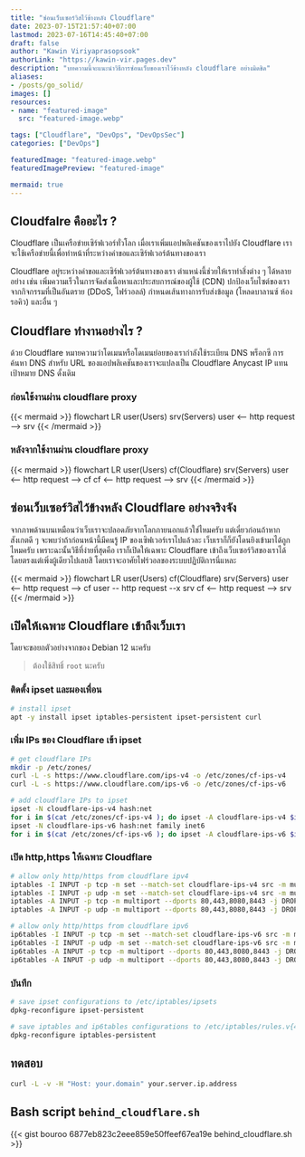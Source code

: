```yaml
---
title: "ซ่อนเว็บเซอร์วิสไว้ข้างหลัง Cloudflare"
date: 2023-07-15T21:57:40+07:00
lastmod: 2023-07-16T14:45:40+07:00
draft: false
author: "Kawin Viriyaprasopsook"
authorLink: "https://kawin-vir.pages.dev"
description: "บทความนี้จะแนะนำวิธีการซ่อนเว็บของเราไว้ข้างหลัง cloudflare อย่างมิดชิด"
aliases:
- /posts/go_solid/
images: []
resources:
- name: "featured-image"
  src: "featured-image.webp"

tags: ["Cloudflare", "DevOps", "DevOpsSec"]
categories: ["DevOps"]

featuredImage: "featured-image.webp"
featuredImagePreview: "featured-image"

mermaid: true
---
```


<!--more-->

## Cloudfalre คืออะไร ?

Cloudflare เป็นเครือข่ายเซิร์ฟเวอร์ทั่วโลก เมื่อเราเพิ่มแอปพลิเคชันของเราไปยัง Cloudflare เราจะใช้เครือข่ายนี้เพื่อทำหน้าที่ระหว่างคำขอและเซิร์ฟเวอร์ต้นทางของเรา

Cloudflare อยู่ระหว่างคำขอและเซิร์ฟเวอร์ต้นทางของเรา
ตำแหน่งนี้ช่วยให้เราทำสิ่งต่าง ๆ ได้หลายอย่าง เช่น เพิ่มความเร็วในการจัดส่งเนื้อหาและประสบการณ์ของผู้ใช้ (CDN) ปกป้องเว็บไซต์ของเราจากกิจกรรมที่เป็นอันตราย (DDoS, ไฟร์วอลล์) กำหนดเส้นทางการรับส่งข้อมูล (โหลดบาลานซ์ ห้องรอคิว) และอื่น ๆ

## Cloudflare ทำงานอย่างไร ?

ด้วย Cloudflare หมายความว่าโดเมนหรือโดเมนย่อยของเรากำลังใช้ระเบียน DNS พร็อกซี การค้นหา DNS สำหรับ URL ของแอปพลิเคชันของเราจะแปลงเป็น Cloudflare Anycast IP แทนเป้าหมาย DNS ดั้งเดิม

### ก่อนใช้งานผ่าน cloudflare proxy

{{< mermaid >}}
flowchart LR
  user(Users)
  srv(Servers)
    user <-- http request --> srv
{{< /mermaid >}}

### หลังจากใช้งานผ่าน cloudflare proxy

{{< mermaid >}}
flowchart LR
  user(Users)
  cf(Cloudflare)
  srv(Servers)
    user <-- http request --> cf
    cf <-- http request --> srv
{{< /mermaid >}}

## ซ่อนเว็บเซอร์วิสไว้ข้างหลัง Cloudflare อย่างจริงจัง

จากภาพด้านบนเหมือนว่าเว็บเราจะปลอดภัยจากโลกภายนอกแล้วใช่ไหมครับ แต่เดี๋ยวก่อนถ้าหากสังเกตดี ๆ จะพบว่าถ้าก่อนหน้านี้มีคนรู้ IP ของเซิฟเวอร์เราไปแล้วละ เว็บเราก็ก็ยังโดนยิงเข้ามาได้ถูกไหมครับ เพราะฉะนั้นวิธีที่ง่ายที่สุดคือ เราก็เปิดให้เฉพาะ Cloudflare เข้าถึงเว็บเซอร์วิสของเราได้โดยตรงแต่เพิ่งผู้เดียวไปเลยสิ โดยเราจะอาศัยไฟร์วอลของระบบปฏิบัติการนี่แหละ

{{< mermaid >}}
flowchart LR
  user(Users)
  cf(Cloudflare)
  srv(Servers)
    user <-- http request --> cf
    user -- http request --x srv
    cf <-- http request --> srv
{{< /mermaid >}}

## เปิดให้เฉพาะ Cloudflare เข้าถึงเว็บเรา

โดยจะขอยกตัวอย่างจากของ Debian 12 นะครับ
> ต้องใช้สิทธิ์ `root` นะครับ

### ติดตั้ง ipset และผองเพื่อน
```bash
# install ipset
apt -y install ipset iptables-persistent ipset-persistent curl
```

### เพิ่ม IPs ของ Cloudflare เข้า ipset
```bash
# get cloudflare IPs
mkdir -p /etc/zones/
curl -L -s https://www.cloudflare.com/ips-v4 -o /etc/zones/cf-ips-v4
curl -L -s https://www.cloudflare.com/ips-v6 -o /etc/zones/cf-ips-v6

# add cloudflare IPs to ipset
ipset -N cloudflare-ips-v4 hash:net
for i in $(cat /etc/zones/cf-ips-v4 ); do ipset -A cloudflare-ips-v4 $i; done
ipset -N cloudflare-ips-v6 hash:net family inet6
for i in $(cat /etc/zones/cf-ips-v6 ); do ipset -A cloudflare-ips-v6 $i; done
```

### เปิด http,https ให้เฉพาะ Cloudflare
```bash
# allow only http/https from cloudflare ipv4
iptables -I INPUT -p tcp -m set --match-set cloudflare-ips-v4 src -m multiport --dports 80,443,8080,8443 -j ACCEPT
iptables -I INPUT -p udp -m set --match-set cloudflare-ips-v4 src -m multiport --dports 80,443,8080,8443 -j ACCEPT
iptables -A INPUT -p tcp -m multiport --dports 80,443,8080,8443 -j DROP
iptables -A INPUT -p udp -m multiport --dports 80,443,8080,8443 -j DROP

# allow only http/https from cloudflare ipv6
ip6tables -I INPUT -p tcp -m set --match-set cloudflare-ips-v6 src -m multiport --dports 80,443,8080,8443 -j ACCEPT
ip6tables -I INPUT -p udp -m set --match-set cloudflare-ips-v6 src -m multiport --dports 80,443,8080,8443 -j ACCEPT
ip6tables -A INPUT -p tcp -m multiport --dports 80,443,8080,8443 -j DROP
ip6tables -A INPUT -p udp -m multiport --dports 80,443,8080,8443 -j DROP
```

### บันทึก
```bash
# save ipset configurations to /etc/iptables/ipsets
dpkg-reconfigure ipset-persistent

# save iptables and ip6tables configurations to /etc/iptables/rules.v{4|6}
dpkg-reconfigure iptables-persistent
```

## ทดสอบ
```bash
curl -L -v -H "Host: your.domain" your.server.ip.address
```

## Bash script `behind_cloudflare.sh`
{{< gist bouroo 6877eb823c2eee859e50ffeef67ea19e behind_cloudflare.sh >}}